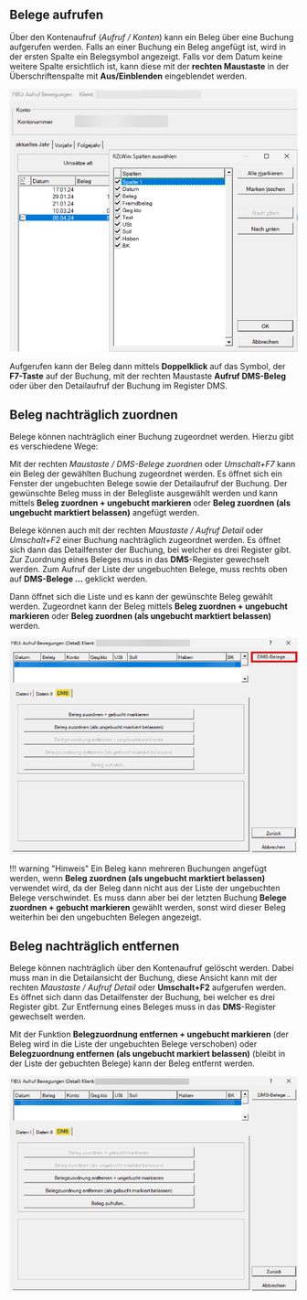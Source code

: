 ## Belege aufrufen

Über den Kontenaufruf (*Aufruf / Konten*) kann ein Beleg über eine Buchung aufgerufen werden. Falls an einer Buchung ein Beleg angefügt ist, wird in der ersten Spalte ein Belegsymbol angezeigt. Falls vor dem Datum keine weitere Spalte ersichtlich ist, kann diese mit der **rechten Maustaste** in der Überschriftenspalte mit **Aus/Einblenden** eingeblendet werden.

![Beleg einblenden](<img/image16.png>)

Aufgerufen kann der Beleg dann mittels **Doppelklick** auf das Symbol, der **F7-Taste** auf der Buchung, mit der rechten Maustaste **Aufruf DMS-Beleg** oder über den Detailaufruf der Buchung im Register DMS.

## Beleg nachträglich zuordnen

Belege können nachträglich einer Buchung zugeordnet werden. Hierzu gibt es verschiedene Wege:

Mit der rechten *Maustaste / DMS-Belege zuordnen* oder *Umschalt+F7* kann ein Beleg der gewählten Buchung zugeordnet werden. Es öffnet sich ein Fenster der ungebuchten Belege sowie der Detailaufruf der Buchung. Der gewünschte Beleg muss in der Belegliste ausgewählt werden und kann mittels **Beleg zuordnen + ungebucht markieren** oder **Beleg zuordnen (als ungebucht marktiert belassen)** angefügt werden.


Belege können auch mit der rechten *Maustaste / Aufruf Detail* oder *Umschalt+F2* einer Buchung nachträglich zugeordnet werden. Es öffnet sich dann das Detailfenster der Buchung, bei welcher es drei Register gibt. Zur Zuordnung eines Beleges muss in das **DMS**-Register gewechselt werden. Zum Aufruf der Liste der ungebuchten Belege, muss rechts oben auf **DMS-Belege ...** geklickt werden.

Dann öffnet sich die Liste und es kann der gewünschte Beleg gewählt werden. Zugeordnet kann der Beleg mittels **Beleg zuordnen + ungebucht markieren** oder **Beleg zuordnen (als ungebucht marktiert belassen)** werden.

![Aufruf Detail DMS](<img/image17.png>)

!!! warning "Hinweis"
    Ein Beleg kann mehreren Buchungen angefügt werden, wenn **Beleg zuordnen (als ungebucht marktiert belassen)** verwendet wird, da der Beleg dann nicht aus der Liste der ungebuchten Belege verschwindet. Es muss dann aber bei der letzten Buchung **Belege zuordnen + gebucht markieren** gewählt werden, sonst wird dieser Beleg weiterhin bei den ungebuchten Belegen angezeigt.

## Beleg nachträglich entfernen

Belege können nachträglich über den Kontenaufruf gelöscht werden. Dabei muss man in die Detailansicht der Buchung, diese Ansicht kann mit der rechten *Maustaste / Aufruf Detail* oder **Umschalt+F2** aufgerufen werden. Es öffnet sich dann das Detailfenster der Buchung, bei welcher es drei Register gibt. Zur Entfernung eines Beleges muss in das **DMS**-Register gewechselt werden.

Mit der Funktion **Belegzuordnung entfernen + ungebucht markieren** (der Beleg wird in die Liste der ungebuchten Belege verschoben) oder **Belegzuordnung entfernen (als ungebucht markiert belassen)** (bleibt in der Liste der gebuchten Belege) kann der Beleg entfernt werden.

![Aufruf Detail DMS löschen](<img/image18.png>)